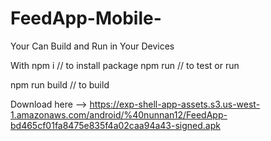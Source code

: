 # FeedApp-Mobile-

Your Can Build and Run in Your Devices 

With 
npm i // to install package 
npm run // to test or run

npm run build // to build

Download here  --> https://exp-shell-app-assets.s3.us-west-1.amazonaws.com/android/%40nunnan12/FeedApp-bd465cf01fa8475e835f4a02caa94a43-signed.apk
